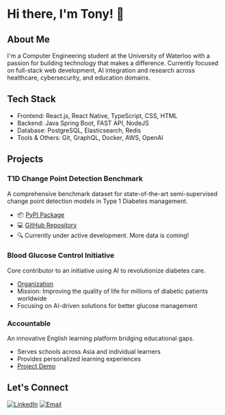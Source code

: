 # Hi there, I'm Tony! 👋

## About Me
I'm a Computer Engineering student at the University of Waterloo with a passion for building technology that makes a difference. Currently focused on full-stack web development, AI integration and research across healthcare, cybersecurity, and education domains.

## Tech Stack
 - Frontend: React.js, React Native, TypeScript, CSS, HTML
 - Backend: Java Spring Boot, FAST API, NodeJS
 - Database: PostgreSQL, Elasticsearch, Redis
 - Tools & Others: Git, GraphQL, Docker, AWS, OpenAI

## Projects

### T1D Change Point Detection Benchmark
A comprehensive benchmark dataset for state-of-the-art semi-supervised change point detection models in Type 1 Diabetes management.
- 📦 [PyPI Package](https://pypi.org/project/t1d-cpd-benchmark/)
- 💻 [GitHub Repository](https://github.com/Blood-Glucose-Control/t1d-change-point-detection-benchmark)
- 🔍 Currently under active development. More data is coming!

### Blood Glucose Control Initiative
Core contributor to an initiative using AI to revolutionize diabetes care.
- [Organization](https://github.com/Blood-Glucose-Control)
- Mission: Improving the quality of life for millions of diabetic patients worldwide
- Focusing on AI-driven solutions for better glucose management

### Accountable
An innovative English learning platform bridging educational gaps.
- Serves schools across Asia and individual learners
- Provides personalized learning experiences
- [Project Demo](https://github.com/Tony911029/Accountable-FE)

## Let's Connect
[![LinkedIn](https://img.shields.io/badge/LinkedIn-0077B5?style=for-the-badge&logo=linkedin&logoColor=white)](https://www.linkedin.com/in/tony-chan-a871a1254/)
[![Email](https://img.shields.io/badge/Email-D14836?style=for-the-badge&logo=gmail&logoColor=white)](mailto:t3chan@uwaterloo.ca)
